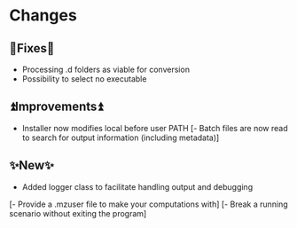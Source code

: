 # Changes

## 🔧Fixes🔧
- Processing .d folders as viable for conversion
- Possibility to select no executable

## ⏫Improvements⏫
- Installer now modifies local before user PATH
[- Batch files are now read to search for output information (including metadata)]

## ✨New✨
- Added logger class to facilitate handling output and debugging

[- Provide a .mzuser file to make your computations with]
[- Break a running scenario without exiting the program]
